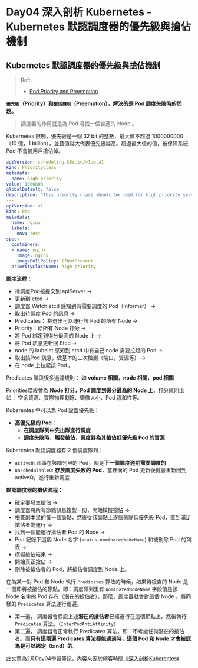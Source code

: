 # Day04 深入剖析 Kubernetes - Kubernetes 默認調度器的優先級與搶佔機制

## Kubernetes 默認調度器的優先級與搶佔機制
> Ref:
> - [Pod Priority and Preemption](https://kubernetes.io/docs/concepts/scheduling-eviction/pod-priority-preemption/#how-to-use-priority-and-preemption)


**`優先級`（Priority）和`搶佔機制`（Preemption），解決的是 Pod 調度失敗時的問題。**

> 調度器的作用就是為 Pod 尋找一個合適的 Node 。

Kubernetes 限制，優先級是一個 32 bit 的整數，最大值不超過 1000000000（10 億，1 billion），並且值越大代表優先級越高。超過最大值的值，被保障系統 Pod 不會被用戶搶佔掉。

``` yaml
apiVersion: scheduling.k8s.io/v1beta1
kind: PriorityClass
metadata:
  name: high-priority
value: 1000000
globalDefault: false
description: "This priority class should be used for high priority service pods only."
---
apiVersion: v1
kind: Pod
metadata:
  name: nginx
  labels:
    env: test
spec:
  containers:
  - name: nginx
    image: nginx
    imagePullPolicy: IfNotPresent
  priorityClassName: high-priority
```

**調度流程：**
- 待調度Pod被提交到 apiServer -> 
- 更新到 etcd ->
- 調度器 Watch etcd 感知到有需要調度的 Pod（Informer） ->
- 取出待調度 Pod 的訊息 -> 
- Predicates： 挑選出可以運行該 Pod 的所有 Node  -> 
- Priority：給所有 Node 打分 ->
- 將 Pod 綁定到得分最高的 Node 上 -> 
- 將 Pod 訊息更新回 Etcd -> 
- node 的 kubelet 感知到 etcd 中有自己 node 需要拉起的 Pod ->
- 取出該Pod 訊息，做基本的二次檢測（端口，資源等） ->
- 在 node 上拉起該 Pod 。

Predicates 階段很多過濾規則： 如 **volume 相關**，**node 相關**，**pod 相關**

Priorities階段會為 **Node 打分，Pod 調度到得分最高的 Node 上**，打分規則比如： 空余資源、實際物理剩餘、鏡像大小、Pod 親和性等。

Kuberentes 中可以為 Pod 設置優先級：

- **高優先級的 Pod：**
    - **在調度隊列中先出隊進行調度**
    - **調度失敗時，觸發搶佔，調度器為其搶佔低優先級 Pod 的資源**

Kuberentes 默認調度器有 2 個調度隊列：

- `activeQ`: 凡事在該隊列里的 Pod，都是**下一個調度週期需要調度的**
- `unschedulableQ`: **存放調度失敗的 Pod**，當裡面的 Pod 更新後就會重新回到 activeQ，進行重新調度

**默認調度器的搶佔流程：**
- 確定要發生搶佔 ->
- 調度器將所有節點訊息複製一份，開始模擬搶佔 ->  
- 檢查副本里的每一個節點，然後從該節點上逐個刪除低優先級 Pod，直到滿足搶佔者能運行 -> 
- 找到一個能運行搶佔者 Pod 的 Node -> 
- Pod 記錄下這個 Node 名字 (`status.nominatedNodeName`) 和被刪除 Pod 的列表 -> 
- 模擬搶佔結束 -> 
- 開始真正搶佔 -> 
- 刪除被搶佔者的 Pod，將搶佔者調度到 Node 上。


在為某一對 Pod 和 Node 執行 `Predicates` 算法的時候，如果待檢查的 Node 是一個即將被搶佔的節點，即：調度隊列里有 `nominatedNodeName` 字段值是該 Node 名字的 Pod 存在（潛在的搶佔者）。那麼，調度器就會對這個 Node ，將同樣的 `Predicates` 算法運行兩遍。

- 第一遍， 調度器會假設上述**潛在的搶佔者**已經運行在這個節點上，然後執行 `Predicates` 算法。（`InterPodAntiAffinity`）
- 第二遍， 調度器會正常執行 Predicates 算法，即：不考慮任何潛在的搶佔者。而**只有這兩遍 Predicates 算法都能通過時，這個 Pod 和 Node 才會被認為是可以綁定（bind）的**。

此文章為2月Day04學習筆記，內容來源於極客時間[《深入剖析Kuberentes》](https://time.geekbang.org/column/article/70519)